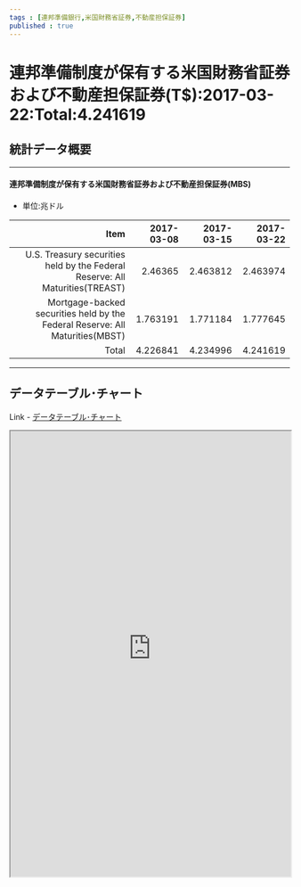 ```yaml
--- 
tags : [連邦準備銀行,米国財務省証券,不動産担保証券] 
published : true
---
```

# 連邦準備制度が保有する米国財務省証券および不動産担保証券(T$):2017-03-22:Total:4.241619
## 統計データ概要

***

#### 連邦準備制度が保有する米国財務省証券および不動産担保証券(MBS)
- 単位:兆ドル



|                                                                         Item| 2017-03-08| 2017-03-15| 2017-03-22|
|----------------------------------------------------------------------------:|----------:|----------:|----------:|
| U.S. Treasury securities held by the Federal Reserve: All Maturities(TREAST)|    2.46365|   2.463812|   2.463974|
| Mortgage-backed securities held by the Federal Reserve: All Maturities(MBST)|   1.763191|   1.771184|   1.777645|
|                                                                        Total|   4.226841|   4.234996|   4.241619|




***
	
## データテーブル･チャート
Link - [データテーブル･チャート](http://knowledgevault.saecanet.com/charts/am-consulting.co.jp-TREASTandMBST.html)
<iframe src="http://knowledgevault.saecanet.com/charts/am-consulting.co.jp-TREASTandMBST.html" width="100%" height="800px"></iframe>